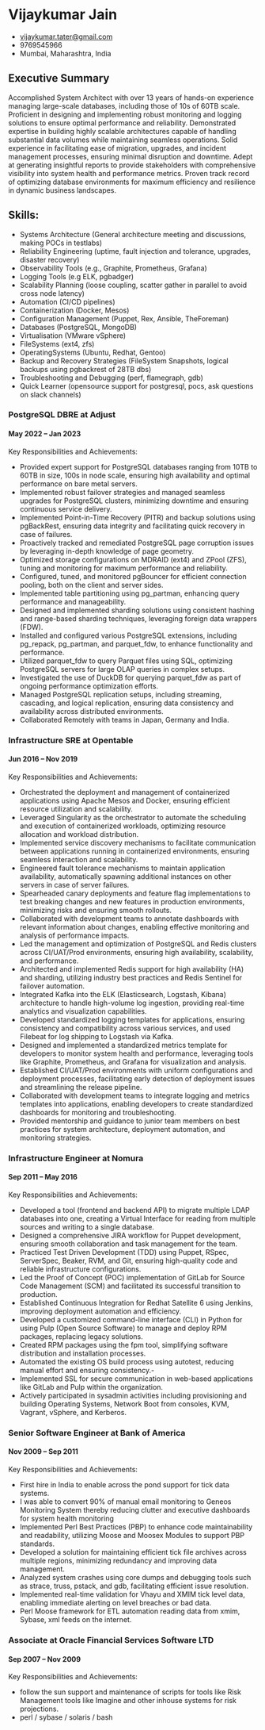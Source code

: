 # Vijaykumar Jain
  - vijaykumar.tater@gmail.com
  - 9769545966
  - Mumbai, Maharashtra, India

## Executive Summary
Accomplished System Architect with over 13 years of hands-on experience managing large-scale databases, including those of 10s of 60TB scale. Proficient in designing and implementing robust monitoring and logging solutions to ensure optimal performance and reliability. Demonstrated expertise in building highly scalable architectures capable of handling substantial data volumes while maintaining seamless operations. Solid experience in facilitating ease of migration, upgrades, and incident management processes, ensuring minimal disruption and downtime. Adept at generating insightful reports to provide stakeholders with comprehensive visibility into system health and performance metrics. Proven track record of optimizing database environments for maximum efficiency and resilience in dynamic business landscapes.

## Skills:

* Systems Architecture               (General architecture meeting and discussions, making POCs in testlabs)  
* Reliability Engineering            (uptime, fault injection and tolerance, upgrades, disaster recovery)
* Observability Tools                (e.g., Graphite, Prometheus, Grafana)
* Logging Tools                      (e.g ELK, pgbadger)
* Scalability Planning               (loose coupling, scatter gather in parallel to avoid cross node latency)
* Automation                         (CI/CD pipelines)
* Containerization                   (Docker, Mesos)
* Configuration Management           (Puppet, Rex, Ansible, TheForeman)
* Databases                          (PostgreSQL, MongoDB)
* Virtualisation                     (VMware vSphere)
* FileSystems                        (ext4, zfs)
* OperatingSystems                   (Ubuntu, Redhat, Gentoo)
* Backup and Recovery Strategies     (FileSystem Snapshots, logical backups using pgbackrest of 28TB dbs)
* Troubleshooting and Debugging      (perf, flamegraph, gdb) 
* Quick Learner                      (opensource support for postgresql, pocs, ask questions on slack channels)  

### PostgreSQL DBRE at Adjust
#### May 2022 – Jan 2023

Key Responsibilities and Achievements:
- Provided expert support for PostgreSQL databases ranging from 10TB to 60TB in size, 100s in node scale, ensuring high availability and optimal performance on bare metal servers.
- Implemented robust failover strategies and managed seamless upgrades for PostgreSQL clusters, minimizing downtime and ensuring continuous service delivery.
- Implemented Point-in-Time Recovery (PITR) and backup solutions using pgBackRest, ensuring data integrity and facilitating quick recovery in case of failures.
- Proactively tracked and remediated PostgreSQL page corruption issues by leveraging in-depth knowledge of page geometry.
- Optimized storage configurations on MDRAID (ext4) and ZPool (ZFS), tuning and monitoring for maximum performance and reliability.
- Configured, tuned, and monitored pgBouncer for efficient connection pooling, both on the client and server sides.
- Implemented table partitioning using pg_partman, enhancing query performance and manageability.
- Designed and implemented sharding solutions using consistent hashing and range-based sharding techniques, leveraging foreign data wrappers (FDW).
- Installed and configured various PostgreSQL extensions, including pg_repack, pg_partman, and parquet_fdw, to enhance functionality and performance.
- Utilized parquet_fdw to query Parquet files using SQL, optimizing PostgreSQL servers for large OLAP queries in complex setups.
- Investigated the use of DuckDB for querying parquet_fdw as part of ongoing performance optimization efforts.
- Managed PostgreSQL replication setups, including streaming, cascading, and logical replication, ensuring data consistency and availability across distributed environments.
- Collaborated Remotely with teams in Japan, Germany and India.


### Infrastructure SRE at Opentable
#### Jun 2016 – Nov 2019
Key Responsibilities and Achievements:
- Orchestrated the deployment and management of containerized applications using Apache Mesos and Docker, ensuring efficient resource utilization and scalability.
- Leveraged Singularity as the orchestrator to automate the scheduling and execution of containerized workloads, optimizing resource allocation and workload distribution.
- Implemented service discovery mechanisms to facilitate communication between applications running in containerized environments, ensuring seamless interaction and scalability.
- Engineered fault tolerance mechanisms to maintain application availability, automatically spawning additional instances on other servers in case of server failures.
- Spearheaded canary deployments and feature flag implementations to test breaking changes and new features in production environments, minimizing risks and ensuring smooth rollouts.
- Collaborated with development teams to annotate dashboards with relevant information about changes, enabling effective monitoring and analysis of performance impacts.
- Led the management and optimization of PostgreSQL and Redis clusters across CI/UAT/Prod environments, ensuring high availability, scalability, and performance.
- Architected and implemented Redis support for high availability (HA) and sharding, utilizing industry best practices and Redis Sentinel for failover automation.
- Integrated Kafka into the ELK (Elasticsearch, Logstash, Kibana) architecture to handle high-volume log ingestion, providing real-time analytics and visualization capabilities.
- Developed standardized logging templates for applications, ensuring consistency and compatibility across various services, and used Filebeat for log shipping to Logstash via Kafka.
- Designed and implemented a standardized metrics template for developers to monitor system health and performance, leveraging tools like Graphite, Prometheus, and Grafana for visualization and analysis.
- Established CI/UAT/Prod environments with uniform configurations and deployment processes, facilitating early detection of deployment issues and streamlining the release pipeline.
- Collaborated with development teams to integrate logging and metrics templates into applications, enabling developers to create standardized dashboards for monitoring and troubleshooting.
- Provided mentorship and guidance to junior team members on best practices for system architecture, deployment automation, and monitoring strategies.

### Infrastructure Engineer at Nomura
#### Sep 2011 – May 2016
Key Responsibilities and Achievements:

- Developed a tool (frontend and backend API) to migrate multiple LDAP databases into one, creating a Virtual Interface for reading from multiple sources and writing to a single database.
- Designed a comprehensive JIRA workflow for Puppet development, ensuring smooth collaboration and task management for the team.
- Practiced Test Driven Development (TDD) using Puppet, RSpec, ServerSpec, Beaker, RVM, and Git, ensuring high-quality code and reliable infrastructure configurations.
- Led the Proof of Concept (POC) implementation of GitLab for Source Code Management (SCM) and facilitated its successful transition to production.
- Established Continuous Integration for Redhat Satellite 6 using Jenkins, improving deployment automation and efficiency.
- Developed a customized command-line interface (CLI) in Python for using Pulp (Open Source Software) to manage and deploy RPM packages, replacing legacy solutions.
- Created RPM packages using the fpm tool, simplifying software distribution and installation processes.
- Automated the existing OS build process using autotest, reducing manual effort and ensuring consistency.- 
- Implemented SSL for secure communication in web-based applications like GitLab and Pulp within the organization.
- Actively participated in sysadmin activities including provisioning and building Operating Systems, Network Boot from consoles, KVM, Vagrant, vSphere, and Kerberos.

### Senior Software Engineer at Bank of America
#### Nov 2009 – Sep 2011
Key Responsibilities and Achievements:

- First hire in India to enable across the pond support for tick data systems.
- I was able to convert 90% of manual email monitoring to Geneos Monitoring System thereby reducing clutter and executive dashboards for system health monitoring
- Implemented Perl Best Practices (PBP) to enhance code maintainability and readability, utilizing Moose and Moosex Modules to support PBP standards.
- Developed a solution for maintaining efficient tick file archives across multiple regions, minimizing redundancy and improving data management.
- Analyzed system crashes using core dumps and debugging tools such as strace, truss, pstack, and gdb, facilitating efficient issue resolution.
- Implemented real-time validation for Vhayu and XMIM tick level data, enabling immediate alerting on level breaches or bad data.
- Perl Moose framework for ETL automation reading data from xmim, Sybase, xml feeds on the internet.

### Associate at Oracle Financial Services Software LTD
#### Sep 2007 – Nov 2009
Key Responsibilities and Achievements:

- follow the sun support and maintenance of scripts for tools like Risk Management tools like Imagine and other inhouse systems for risk projections.
- perl / sybase / solaris / bash
  
